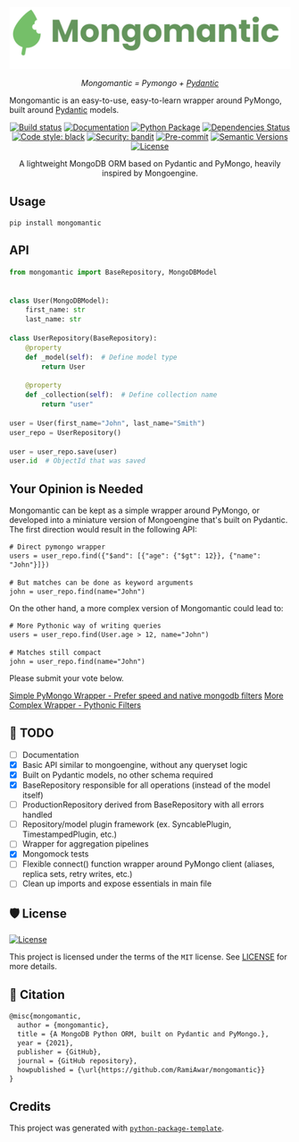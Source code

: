 ![Logo](https://github.com/RamiAwar/mongomantic/raw/main/docs/assets/text_logo.png)

<p align="center">
    <em>Mongomantic = Pymongo + <a href="https://pydantic-docs.helpmanual.io/">Pydantic</a></em>
</p>
<p>Mongomantic is an easy-to-use, easy-to-learn wrapper around PyMongo, built around <a href="https://pydantic-docs.helpmanual.io/">Pydantic</a> models.</p>

<div align="center">

[![Build status](https://github.com/RamiAwar/mongomantic/workflows/build/badge.svg?branch=main&event=push)](https://github.com/RamiAwar/mongomantic/actions?query=workflow%3Abuild)
[![Documentation](https://img.shields.io/badge/docs-passing-brightgreen)](https://ramiawar.github.io/Mongomantic)
[![Python Package](https://img.shields.io/pypi/v/mongomantic?color=green)](https://pypi.org/project/mongomantic/)
[![Dependencies Status](https://img.shields.io/badge/dependencies-up%20to%20date-brightgreen.svg)](https://github.com/RamiAwar/mongomantic/pulls?utf8=%E2%9C%93&q=is%3Apr%20author%3Aapp%2Fdependabot)
[![Code style: black](https://img.shields.io/badge/code%20style-black-000000.svg)](https://github.com/psf/black)
[![Security: bandit](https://img.shields.io/badge/security-bandit-green.svg)](https://github.com/PyCQA/bandit)
[![Pre-commit](https://img.shields.io/badge/pre--commit-enabled-brightgreen?logo=pre-commit&logoColor=white)](https://github.com/RamiAwar/mongomantic/blob/master/.pre-commit-config.yaml)
[![Semantic Versions](https://img.shields.io/badge/%F0%9F%9A%80-semantic%20versions-informational.svg)](https://github.com/RamiAwar/mongomantic/releases)
[![License](https://img.shields.io/github/license/RamiAwar/mongomantic)](https://github.com/RamiAwar/mongomantic/blob/main/LICENSE)

A lightweight MongoDB ORM based on Pydantic and PyMongo, heavily inspired by Mongoengine.

</div>

## Usage
```
pip install mongomantic
```

## API

```python
from mongomantic import BaseRepository, MongoDBModel


class User(MongoDBModel):
    first_name: str
    last_name: str

class UserRepository(BaseRepository):
    @property
    def _model(self):  # Define model type
        return User

    @property
    def _collection(self):  # Define collection name
        return "user"

user = User(first_name="John", last_name="Smith")
user_repo = UserRepository()

user = user_repo.save(user)
user.id  # ObjectId that was saved

```

## Your Opinion is Needed

Mongomantic can be kept as a simple wrapper around PyMongo, or developed into a miniature version of Mongoengine that's built on Pydantic.
The first direction would result in the following API:

```
# Direct pymongo wrapper
users = user_repo.find({"$and": [{"age": {"$gt": 12}}, {"name": "John"}]})

# But matches can be done as keyword arguments
john = user_repo.find(name="John")
```

On the other hand, a more complex version of Mongomantic could lead to:

```
# More Pythonic way of writing queries
users = user_repo.find(User.age > 12, name="John")

# Matches still compact
john = user_repo.find(name="John")
```

Please submit your vote below.

<p><a href="https://api.gh-polls.com/poll/01F2Y55FJSGXFMJW97Z143C6E0/Simple%20PyMongo%20Wrapper%20-%20Prefer%20speed%20and%20native%20mongodb%20filters/vote"><img src="https://api.gh-polls.com/poll/01F2Y55FJSGXFMJW97Z143C6E0/Simple%20PyMongo%20Wrapper%20-%20Prefer%20speed%20and%20native%20mongodb%20filters" alt="">Simple PyMongo Wrapper - Prefer speed and native mongodb filters</a>
<a href="https://api.gh-polls.com/poll/01F2Y55FJSGXFMJW97Z143C6E0/More%20Complex%20Wrapper%20-%20Pythonic%20filters/vote"><img src="https://api.gh-polls.com/poll/01F2Y55FJSGXFMJW97Z143C6E0/More%20Complex%20Wrapper%20-%20Pythonic%20filters" alt="">More Complex Wrapper - Pythonic Filters</a></p>


## 🚀 TODO

- [ ] Documentation
- [x] Basic API similar to mongoengine, without any queryset logic
- [x] Built on Pydantic models, no other schema required
- [x] BaseRepository responsible for all operations (instead of the model itself)
- [ ] ProductionRepository derived from BaseRepository with all errors handled
- [ ] Repository/model plugin framework (ex. SyncablePlugin, TimestampedPlugin, etc.)
- [ ] Wrapper for aggregation pipelines
- [x] Mongomock tests
- [ ] Flexible connect() function wrapper around PyMongo client (aliases, replica sets, retry writes, etc.)
- [ ] Clean up imports and expose essentials in main file

## 🛡 License

[![License](https://img.shields.io/github/license/RamiAwar/mongomantic)](https://github.com/RamiAwar/mongomantic/blob/main/LICENSE)

This project is licensed under the terms of the `MIT` license. See [LICENSE](https://github.com/RamiAwar/mongomantic/blob/main/LICENSE) for more details.

## 📃 Citation

```
@misc{mongomantic,
  author = {mongomantic},
  title = {A MongoDB Python ORM, built on Pydantic and PyMongo.},
  year = {2021},
  publisher = {GitHub},
  journal = {GitHub repository},
  howpublished = {\url{https://github.com/RamiAwar/mongomantic}}
}
```

## Credits

This project was generated with [`python-package-template`](https://github.com/TezRomacH/python-package-template).
